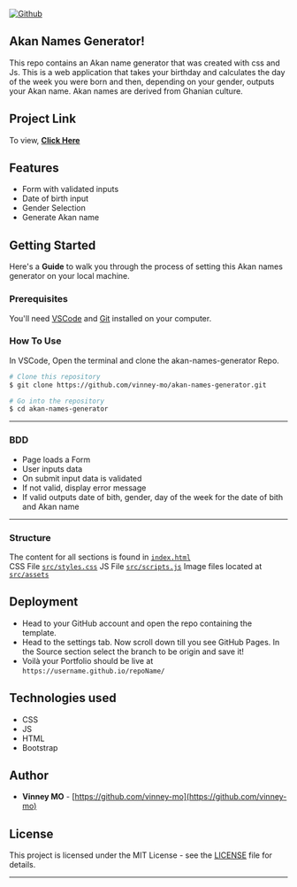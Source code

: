 [![Github](https://img.shields.io/github/license/anilseervi/DevFolio?color=%2312c2e9&logo=github&style=for-the-badge)](https://github.com/vinney-mo/akan-names-generator/blob/main/LICENSE.md)

## Akan Names Generator!

This repo contains an Akan name generator that was created with css and Js. This is a web application that takes your birthday and calculates the day of the week you were born and then, depending on your gender, outputs your Akan name. Akan names are derived from Ghanian culture.

## Project Link

To view, **[Click Here](https://vinney-mo.github.io/akan-names-generator/)**

## Features

- Form with validated inputs
- Date of birth input
- Gender Selection
- Generate Akan name

## Getting Started

Here's a **Guide** to walk you through the process of setting this Akan names generator on your local machine.

### Prerequisites

You'll need [VSCode](https://code.visualstudio.com/) and [Git](https://git-scm.com/) installed on your computer.

### How To Use

In VSCode, Open the terminal and clone the akan-names-generator Repo.

```bash
# Clone this repository
$ git clone https://github.com/vinney-mo/akan-names-generator.git

# Go into the repository
$ cd akan-names-generator
```
---
### BDD

- Page loads a Form
- User inputs data
- On submit input data is validated
- If not valid, display error message
- If valid outputs date of bith, gender, day of the week for the date of bith and Akan name

---

### Structure

The content for all sections is found in [`index.html`](./index.html)\
CSS File [`src/styles.css`](src/styles.css)
JS File [`src/scripts.js`](src/scripts.js)
Image files located at [`src/assets`](src/assets)

## Deployment

- Head to your GitHub account and open the repo containing the template.
- Head to the settings tab. Now scroll down till you see GitHub Pages. In the Source section select the branch to be origin and save it!
- Voilà your Portfolio should be live at `https://username.github.io/repoName/`

## Technologies used

- CSS
- JS
- HTML
- Bootstrap

## Author

- **Vinney MO** - [https://github.com/vinney-mo](https://github.com/vinney-mo)

## License

This project is licensed under the MIT License - see the [LICENSE](LICENSE.md) file for details.

---
